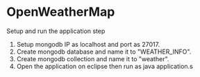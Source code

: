 # OpenWeatherMap

Setup and run the application step
1. Setup mongodb IP as localhost and port as 27017.
2. Create mongodb database and name it to "WEATHER_INFO".
3. Create mongodb collection and name it to "weather".
4. Open the application on eclipse then run as java application.s
